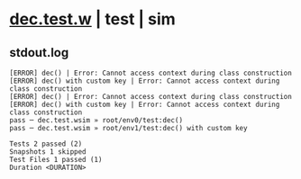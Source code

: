 # [dec.test.w](../../../../../../examples/tests/sdk_tests/counter/dec.test.w) | test | sim

## stdout.log
```log
[ERROR] dec() | Error: Cannot access context during class construction
[ERROR] dec() with custom key | Error: Cannot access context during class construction
[ERROR] dec() | Error: Cannot access context during class construction
[ERROR] dec() with custom key | Error: Cannot access context during class construction
pass ─ dec.test.wsim » root/env0/test:dec()                
pass ─ dec.test.wsim » root/env1/test:dec() with custom key

Tests 2 passed (2)
Snapshots 1 skipped
Test Files 1 passed (1)
Duration <DURATION>
```

